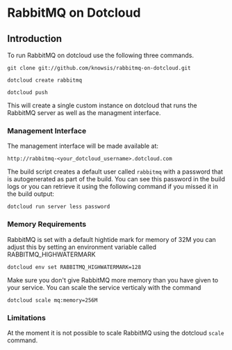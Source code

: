 # RabbitMQ on Dotcloud

## Introduction
To run RabbitMQ on dotcloud use the following three commands.

    git clone git://github.com/knowsis/rabbitmq-on-dotcloud.git

    dotcloud create rabbitmq

    dotcloud push


This will create a single custom instance on dotcloud that runs the RabbitMQ server as well as the managment interface.


### Management Interface

The management interface will be made available at:

    http://rabbitmq-<your_dotcloud_username>.dotcloud.com


The build script creates a default user called `rabbitmq` with a password that is autogenerated as part of the build. You can see this password in the build logs or you can retrieve it using the following command if you missed it in the build output:

    dotcloud run server less password


### Memory Requirements

RabbitMQ is set with a default hightide mark for memory of 32M you can adjust this by setting an environment variable called RABBITMQ_HIGHWATERMARK

    dotcloud env set RABBITMQ_HIGHWATERMARK=128
    
Make sure you don't give RabbitMQ more memory than you have given to your service. You can scale the service verticaly with the command

    dotcloud scale mq:memory=256M


### Limitations

At the moment it is not possible to scale RabbitMQ using the dotcloud `scale` command.
